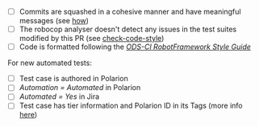 - [ ] Commits are squashed in a cohesive manner and have meaningful messages (see [how](https://cbea.ms/git-commit))
- [ ] The robocop analyser doesn't detect any issues in the test suites modified by this PR (see [check-code-style](https://github.com/red-hat-data-services/ods-ci/blob/master/docs/check-code-style.md))
- [ ] Code is formatted following the _[ODS-CI RobotFramework Style Guide](https://docs.google.com/document/d/11ZJOPI1uq-0Wl6a2V8fkAv_TQhfzp9t_IjXAheaJxmQ/edit?usp=sharing)_

For new automated tests:
- [ ] Test case is authored in Polarion
- [ ]  _Automation = Automated_ in Polarion
- [ ] _Automated = Yes_ in Jira
- [ ] Test case has tier information and Polarion ID in its Tags (more info [here](https://docs.google.com/document/d/11ZJOPI1uq-0Wl6a2V8fkAv_TQhfzp9t_IjXAheaJxmQ/edit#heading=h.s819p3c5ud7p))